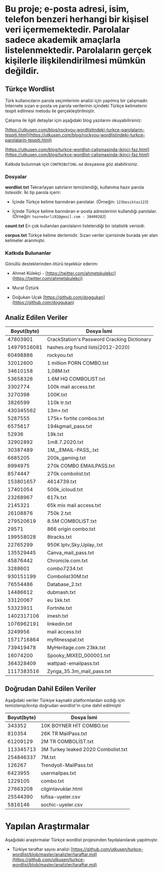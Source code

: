 # Bu proje; e-posta adresi, isim, telefon benzeri herhangi bir kişisel veri içermemektedir. Parolalar sadece akademik amaçlarla listelenmektedir. Parolaların gerçek kişilerle ilişkilendirilmesi mümkün değildir.

## Türkçe Wordlist 

Türk kullanıcıların parola seçimlerinin analizi için yapılmış bir çalışmadır. İnternete sızan e-posta ve parola verilerinin içindeki Türkçe kelimelerin tespit edilmesi metodu ile gerçekleştirilmiştir.

Çalışma ile ilgili detaylar için aşağıdaki blog yazılarını okuyabilirsiniz: 

[https://utkusen.com/blog/rockyou-wordlistindeki-turkce-parolalarin-tespiti.html](https://utkusen.com/blog/rockyou-wordlistindeki-turkce-parolalarin-tespiti.html)

[https://utkusen.com/blog/turkce-wordlist-calismasinda-ikinci-faz.html](https://utkusen.com/blog/turkce-wordlist-calismasinda-ikinci-faz.html)

Katkıda bulunmak için `CONTRIBUTING.md` dosyasına göz atabilirsiniz.

### Dosyalar

**wordlist.txt** Tekrarlayan satırların temizlendiği, kullanıma hazır parola listesidir. İki tip parola içerir:

- İçinde Türkçe kelime barındıran parolalar. (Örneğin: `123besiktas123`)

- İçinde Türkçe kelime barındıran e-posta adreslerinin kullandığı parolalar. (Örneğin: `haznedarli92@gmail.com - 38409282`)

**count.txt** En çok kullanılan parolaların listelendiği bir istatistik verisidr.

**corpus.txt** Türkçe kelime derlemidir. Sızan veriler içerisinde burada yer alan kelimeler aranmıştır.

### Katkıda Bulunanlar

Gönüllü desteklerinden ötürü teşekkür ederim:

- Ahmet Külekçi - [https://twitter.com/ahmetskulekci](https://twitter.com/ahmetskulekci)

- Murat Öztürk

- Doğukan Uçak [https://github.com/doggukan](https://github.com/doggukan)


## Analiz Edilen Veriler

| Boyut(byte)      | Dosya İsmi |
| ----------- | ----------- |
| 47803901      | CrackStation's Password Cracking Dictionary       |
| 14979516081      | hashes.org found lists(2012-2020)       |
| 60498886      | rockyou.txt       |
| 32012600   | 1 million PORN COMBO.txt        |
| 34610158      | 1,08M.txt       |
| 53658326      | 1.6M HQ COMBOLIST.txt       |
| 3302774      | 100k mail access.txt       |
| 3270398      | 100K.txt       |
| 3826599      | 110k tr.txt      |
| 430345562      | 13m+.txt       |
| 5287555      | 175k+ fortite combos.txt       |
| 6575617      | 194kgmail_pass.txt       |
| 52936      | 19k.txt       |
| 32902892      | 1m8.7.2020.txt       |
| 30387489      | 1M__EMAIL-PASS_.txt       |
| 6685205      | 200k_gaming.txt       |
| 8994975      | 270k COMBO EMAILPASS.txt       |
| 8574447      | 270k combolist.txt       |
| 153801657      | 4614739.txt       |
| 17401054      | 500k_icloud.txt       |
| 23268967      | 617k.txt       |
| 2145321      | 65k mix mail access.txt       |
| 26108876      | 750k 2.txt       |
| 279520619      | 8.5M COMBOLIST.txt       |
| 29571      | 866 origin combo.txt       |
| 199558028      | 8tracks.txt       |
| 22765299      | 950K Iptv,Sky,Uplay,.txt       |
| 135529445      | Canva_mail_pass.txt       |
| 45876442      | Chronicle.com.txt       |
| 3288601      | combo7234.txt       |
| 930151199      | Combolist30M.txt      |
| 76554486      | Database_2.txt       |
| 14486612      | dubmash.txt       |
| 33120067      | eu 1kk.txt       |
| 53323911      | Fortnite.txt       |
| 1402317106      | imesh.txt       |
| 1076962191      | linkedin.txt       |
| 3249956      | mail access.txt       |
| 1571716864      | myfitnesspal.txt       |
| 739419478      | MyHeritage.com 23kk.txt       |
| 16074200      | Spooky_MIXED_000001.txt       |
| 364328409      | wattpad-emailpass.txt       |
| 1117383516      | Zynga_35.3m_mail_pass.txt      |

## Doğrudan Dahil Edilen Veriler

Aşağıdaki veriler Türkiye kaynaklı platformlardan sızdığı için temizlenip/kırılıp doğrudan wordlist'in içine dahil edilmiştir

| Boyut(byte)      | Dosya İsmi |
| ----------- | ----------- |
| 343352      | 10K BOYNER HİT COMBO.txt       |
| 810354   | 26K TR MailPass.txt        |
| 61209129      | 2M TR COMBOLİST.txt       
| 113345713      | 3M Turkey leaked 2020 Combolist.txt       |
| 254846337      | 7M.txt       |
| 126267      | Trendyoll-MailPass.txt       |
| 6423955      | usermailpas.txt       |
| 1229105      | combo.txt       |
| 27663208      | cilgintavuklar.html       |
| 25544390      | tofisa-uyeler.csv       |
| 5816146      | sochic-uyeler.csv       |

# Yapılan Araştırmalar

Aşağıdaki araştırmalar Türkçe wordlist projesinden faydalanılarak yapılmıştır.

- Türkiye taraftar sayısı analizi [https://github.com/utkusen/turkce-wordlist/blob/master/analizler/taraftar.md](https://github.com/utkusen/turkce-wordlist/blob/master/analizler/taraftar.md)
